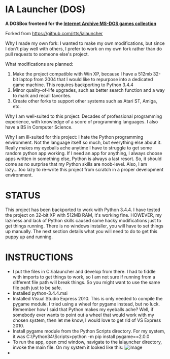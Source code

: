 IA Launcher (DOS)
=================

**A DOSBox frontend for the [Internet Archive MS-DOS games
collection](https://archive.org/details/softwarelibrary_msdos_games)**


Forked from https://github.com/rtts/ialauncher

Why I made my own fork: I wanted to make my own modifications, but since I don't play well with others, I prefer to work on my own fork rather than do pull requests to someone else's project.

What modifications are planned:
  1) Make the project compatible with Win XP, because I have a 512mb 32-bit laptop from 2004 that I would like to repurpose into a dedicated game machine. This requires backporting to Python 3.4.4
  2) Minor quality-of-life upgrades, such as better search function and a way to mark and recall favorites.
  3) Create other forks to support other systems such as Atari ST, Amiga, etc.

Why I am well-suited to this project: Decades of professional programming experience, with knowledge of a score of programming languages. I also have a BS in Computer Science.

Why I am ill-suited for this project: I hate the Python programming environment. Not the language itself so much, but everything else about it. Really makes my eyeballs ache anytime I have to struggle to get some random python app working. If I need an app for anything, I always choose apps written in something else, Python is always a last resort. So, it should come as no surprise that my Python skills are noob-level. Also, I am lazy....too lazy to re-write this project from scratch in a proper development environment. 

STATUS
======
 
This project has been backported to work with Python 3.4.4. I have tested the project on 32-bit XP with 512MB RAM, it's working fine. HOWEVER, my laziness and lack of Python skills caused some hacky modifications just to get things running. There is no windows installer, you will have to set things up manually. The next section details what you will need to do to get this puppy up and running.

INSTRUCTIONS
============
 * I put the files in C:\ialauncher and develop from there. I had to fiddle with imports to get things to work, so I am not sure if running from a different file path will break things. So you might want to use the same file path just to be safe.
 * Installed python-3.4.4.msi
 * Installed Visual Studio Express 2010. This is only needed to compile the pygame module. I tried using a wheel for pygame instead, but no luck. Remember how I said that Python makes my eyeballs ache? Well, if somebody ever wants to point out a wheel that would work with my chosen system, then let me know, I would love to get rid of VS Express 2010.
 * Install pygame module from the Python Scripts directory. For my system, it was C:\Python34\Scripts>python -m pip install pygame==2.0.0
 * To run the app, open cmd window, navigate to the ialauncher directory, invoke the main file. On my system it looked like this:
  ![image](https://github.com/lazybearsoft/ialauncher-dos/assets/87294543/7599413a-7fcc-41ee-97a8-5b301e722b32)
*

